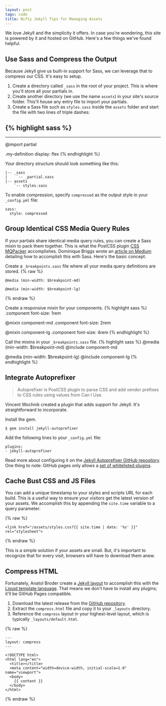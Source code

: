 ```yaml
---
layout: post
tags: code
title: Nifty Jekyll Tips for Managing Assets
---
```


<p class="drop-cap">We love Jekyll and the simplicity it offers. In case you're wondering, this site is powered by it and hosted on GitHub. Here's a few things we've found helpful.</p>

## Use Sass and Compress the Output

Because Jekyll give us built-in support for Sass, we can leverage that to compress our CSS. It's easy to setup.
1. Create a directory called `_sass` in the root of your project. This is where you'll store all your partials in.
2. Create another directory (we use the name `assets`) in your site's source folder. This'll house any entry file to import your partials.
3. Create a Sass file such as `styles.sass` inside the `assets` folder and start the file with two lines of triple dashes:

{% highlight sass %}
---
---

@import partial

.my-definition
  display: flex
{% endhighlight %}

Your directory structure should look something like this:
```
|-- _sass
|    `-- _partial.sass
|-- assets
    `-- styles.sass
```

To enable compression, specify `compressed` as the output style in your `_config.yml` file:
```
sass:
  style: compressed
```

## Group Identical CSS Media Query Rules

If your partials share identical media query rules, you can create a Sass mixin to pack them together. This is what the PostCSS plugin [CSS MQPacker](https://github.com/hail2u/node-css-mqpacker) accomplishes. Dominique Briggs wrote an [article on Medium](https://medium.com/front-end-developers/the-solution-to-media-queries-in-sass-5493ebe16844) detailing how to accomplish this with Sass. Here's the basic concept.

Create a `_breakpoints.sass` file where all your media query definitions are stored.
{% raw %}
```
@media (min-width: $breakpoint-md)

@media (min-width: $breakpoint-lg)
```
{% endraw %}

Create a responsive mixin for your components.
{% highlight sass %}
.component
  font-size: 1rem

@mixin component-md
  .component
    font-size: 2rem

@mixin component-lg
  .component
    font-size: 4rem
{% endhighlight %}

Call the mixins in your `_breakpoints.sass` file.
{% highlight sass %}
@media (min-width: $breakpoint-md)
  @include component-md

@media (min-width: $breakpoint-lg)
  @include component-lg
{% endhighlight %}

## Integrate Autoprefixer

> Autoprefixer is PostCSS plugin to parse CSS and add vendor prefixes to CSS rules using values from Can I Use.

Vincent Wochnik created a plugin that adds support for Jekyll. It's straightforward to incorporate.

Install the gem.
```
$ gem install jekyll-autoprefixer
```
Add the following lines to your `_config.yml` file:
```
plugins:
- jekyll-autoprefixer
```

Read more about configuring it on the [Jekyll Autoprefixer GitHub repository](https://github.com/vwochnik/jekyll-autoprefixer). One thing to note: GitHub pages only allows a [set of whitelisted plugins](https://pages.github.com/versions/).

## Cache Bust CSS and JS Files

You can add a unique timestamp to your styles and scripts URL for each build. This is a useful way to ensure your visitors get the latest version of your assets. We accomplish this by appending the `site.time` variable to a query parameter:

{% raw %}
```
<link href="/assets/styles.css?{{ site.time | date: '%s' }}" rel="stylesheet">
```
{% endraw %}

This is a simple solution if your assets are small. But, it's important to recognize that for every visit, browsers will have to download them anew.

## Compress HTML

Fortunately, Anatol Broder create a [Jekyll layout](http://jch.penibelst.de) to accomplish this with the [Liquid template language](https://shopify.github.io/liquid/). That means we don't have to install any plugins; it'll be GitHub Pages compatible.

1. Download the latest release from the [GitHub repository](https://github.com/penibelst/jekyll-compress-html).
2. Extract the `compress.html` file and copy it to your `_layouts` directory.
3. Reference the `compress` layout in your highest-level layout, which is typically `_layouts/default.html`.

{% raw %}
```
---
layout: compress
---

<!DOCTYPE html>
<html lang="en">
  <title></title>
  <meta content="width=device-width, initial-scale=1.0" name="viewport">
  <body>
    {{ content }}
  </body>
</html>
```
{% endraw %}
